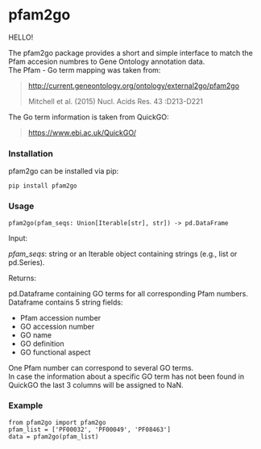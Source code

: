 # pfam2go 

HELLO!

The pfam2go package provides a short and simple interface to match the Pfam accesion numbres to Gene Ontology annotation data.    
The Pfam - Go term mapping was taken from:
>http://current.geneontology.org/ontology/external2go/pfam2go
> 
>Mitchell et al. (2015) Nucl. Acids Res. 43 :D213-D221

The Go term information is taken from QuickGO:
>https://www.ebi.ac.uk/QuickGO/

### Installation

pfam2go can be installed via pip:
```
pip install pfam2go
```

### Usage

```
pfam2go(pfam_seqs: Union[Iterable[str], str]) -> pd.DataFrame
```
Input:

<em>pfam_seqs</em>: string or an Iterable object containing strings (e.g., list or pd.Series).

Returns:

pd.Dataframe containing GO terms for all corresponding Pfam numbers. Dataframe contains 5 string fields: 
- Pfam accession number 
- GO accession number
- GO name 
- GO definition 
- GO functional aspect  

One Pfam number can correspond to several GO terms.  
In case the information about a specific GO term has not been found in QuickGO the last 3 columns will be assigned to NaN.

### Example

```
from pfam2go import pfam2go  
pfam_list = ['PF00032', 'PF00049', 'PF08463']  
data = pfam2go(pfam_list)  
```